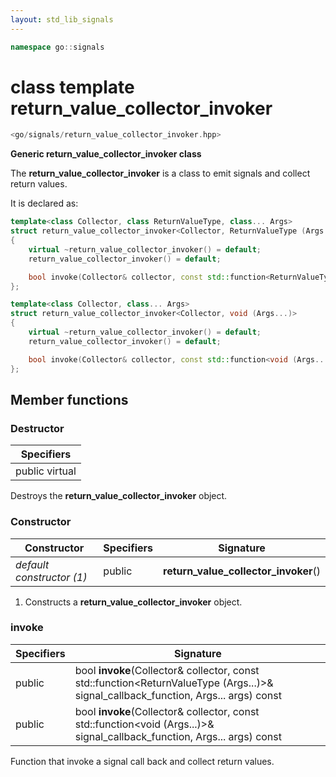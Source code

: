```yaml
---
layout: std_lib_signals
---
```


```c++
namespace go::signals
```

# class template return_value_collector_invoker

```c++
<go/signals/return_value_collector_invoker.hpp>
```

**Generic return_value_collector_invoker class**

The **return_value_collector_invoker** is a class to emit signals
and collect return values.

It is declared as:

```c++
template<class Collector, class ReturnValueType, class... Args>
struct return_value_collector_invoker<Collector, ReturnValueType (Args...)>
{
    virtual ~return_value_collector_invoker() = default;
    return_value_collector_invoker() = default;

    bool invoke(Collector& collector, const std::function<ReturnValueType (Args...)>& signal_callback_function, Args... args) const;
};

template<class Collector, class... Args>
struct return_value_collector_invoker<Collector, void (Args...)>
{
    virtual ~return_value_collector_invoker() = default;
    return_value_collector_invoker() = default;

    bool invoke(Collector& collector, const std::function<void (Args...)>& signal_callback_function, Args... args) const;
};
```

## Member functions

### Destructor

Specifiers |
-|
public virtual |

Destroys the **return_value_collector_invoker** object.

### Constructor

Constructor | Specifiers | Signature
-|-|-
*default constructor (1)* | public | **return_value_collector_invoker**()

1. Constructs a **return_value_collector_invoker** object.

### invoke

Specifiers | Signature
-|-
public | bool **invoke**(Collector& collector, const std::function<ReturnValueType (Args...)>& signal_callback_function, Args... args) const
public | bool **invoke**(Collector& collector, const std::function<void (Args...)>& signal_callback_function, Args... args) const

Function that invoke a signal call back and collect return values.
